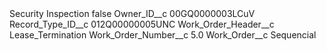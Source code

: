 <?xml version="1.0" encoding="UTF-8"?>
<CustomMetadata xmlns="http://soap.sforce.com/2006/04/metadata" xmlns:xsi="http://www.w3.org/2001/XMLSchema-instance" xmlns:xsd="http://www.w3.org/2001/XMLSchema">
    <label>Security Inspection</label>
    <protected>false</protected>
    <values>
        <field>Owner_ID__c</field>
        <value xsi:type="xsd:string">00GQ0000003LCuV</value>
    </values>
    <values>
        <field>Record_Type_ID__c</field>
        <value xsi:type="xsd:string">012Q00000005UNC</value>
    </values>
    <values>
        <field>Work_Order_Header__c</field>
        <value xsi:type="xsd:string">Lease_Termination</value>
    </values>
    <values>
        <field>Work_Order_Number__c</field>
        <value xsi:type="xsd:double">5.0</value>
    </values>
    <values>
        <field>Work_Order__c</field>
        <value xsi:type="xsd:string">Sequencial</value>
    </values>
</CustomMetadata>
